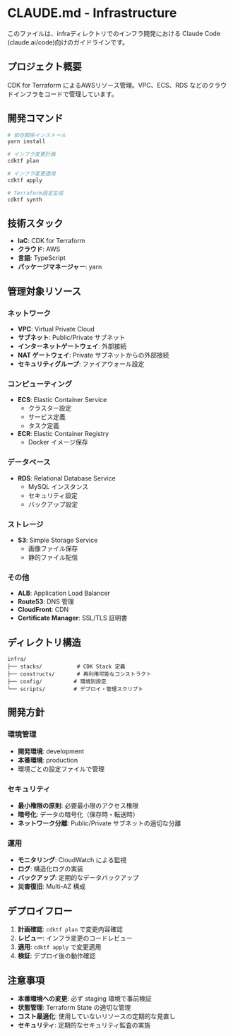 # CLAUDE.md - Infrastructure

このファイルは、infraディレクトリでのインフラ開発における Claude Code (claude.ai/code)向けのガイドラインです。

## プロジェクト概要

CDK for Terraform によるAWSリソース管理。VPC、ECS、RDS などのクラウドインフラをコードで管理しています。

## 開発コマンド

```bash
# 依存関係インストール
yarn install

# インフラ変更計画
cdktf plan

# インフラ変更適用
cdktf apply

# Terraform設定生成
cdktf synth
```

## 技術スタック

- **IaC**: CDK for Terraform
- **クラウド**: AWS
- **言語**: TypeScript
- **パッケージマネージャー**: yarn

## 管理対象リソース

### ネットワーク
- **VPC**: Virtual Private Cloud
- **サブネット**: Public/Private サブネット
- **インターネットゲートウェイ**: 外部接続
- **NAT ゲートウェイ**: Private サブネットからの外部接続
- **セキュリティグループ**: ファイアウォール設定

### コンピューティング
- **ECS**: Elastic Container Service
  - クラスター設定
  - サービス定義
  - タスク定義
- **ECR**: Elastic Container Registry
  - Docker イメージ保存

### データベース
- **RDS**: Relational Database Service
  - MySQL インスタンス
  - セキュリティ設定
  - バックアップ設定

### ストレージ
- **S3**: Simple Storage Service
  - 画像ファイル保存
  - 静的ファイル配信

### その他
- **ALB**: Application Load Balancer
- **Route53**: DNS 管理
- **CloudFront**: CDN
- **Certificate Manager**: SSL/TLS 証明書

## ディレクトリ構造

```
infra/
├── stacks/           # CDK Stack 定義
├── constructs/       # 再利用可能なコンストラクト
├── config/          # 環境別設定
└── scripts/         # デプロイ・管理スクリプト
```

## 開発方針

### 環境管理
- **開発環境**: development
- **本番環境**: production
- 環境ごとの設定ファイルで管理

### セキュリティ
- **最小権限の原則**: 必要最小限のアクセス権限
- **暗号化**: データの暗号化（保存時・転送時）
- **ネットワーク分離**: Public/Private サブネットの適切な分離

### 運用
- **モニタリング**: CloudWatch による監視
- **ログ**: 構造化ログの実装
- **バックアップ**: 定期的なデータバックアップ
- **災害復旧**: Multi-AZ 構成

## デプロイフロー

1. **計画確認**: `cdktf plan` で変更内容確認
2. **レビュー**: インフラ変更のコードレビュー
3. **適用**: `cdktf apply` で変更適用
4. **検証**: デプロイ後の動作確認

## 注意事項

- **本番環境への変更**: 必ず staging 環境で事前検証
- **状態管理**: Terraform State の適切な管理
- **コスト最適化**: 使用していないリソースの定期的な見直し
- **セキュリティ**: 定期的なセキュリティ監査の実施